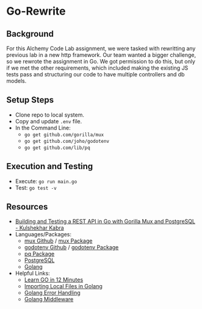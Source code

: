 # Go-Rewrite

## Background

For this Alchemy Code Lab assignment, we were tasked with rewritting any previous lab in a new http framework. Our team wanted a bigger challenge, so we rewrote the assignment in Go. We got permission to do this, but only if we met the other requirements, which included making the existing JS tests pass and structuring our code to have multiple controllers and db models. 

## Setup Steps

- Clone repo to local system.
- Copy and update `.env` file.
- In the Command Line:
  - `go get github.com/gorilla/mux`
  - `go get github.com/joho/godotenv`
  - `go get github.com/lib/pq`

## Execution and Testing

- Execute: `go run main.go`
- Test: `go test -v`


## Resources

- [Building and Testing a REST API in Go with Gorilla Mux and PostgreSQL - Kulshekhar Kabra](https://semaphoreci.com/community/tutorials/building-and-testing-a-rest-api-in-go-with-gorilla-mux-and-postgresql)
- Languages/Packages:
  - [mux Github](https://github.com/gorilla/mux) / [mux Package](https://pkg.go.dev/github.com/gorilla/mux#section-readme)
  - [godotenv Github](https://github.com/joho/godotenv) / [godotenv Package](https://pkg.go.dev/github.com/joho/godotenv)
  - [pq Package](https://pkg.go.dev/github.com/lib/pq)
  - [PostgreSQL](https://www.postgresql.org/)
  - [Golang](https://go.dev/)
- Helpful Links:
  - [Learn GO in 12 Minutes](https://youtu.be/C8LgvuEBraI)
  - [Importing Local Files in Golang](https://www.youtube.com/watch?v=Nv8J_Ruc280)
  - [Golang Error Handling](https://youtu.be/VMveb4GqRck)
  - [Golang Middleware](https://youtu.be/HOlklLaFgfM)
